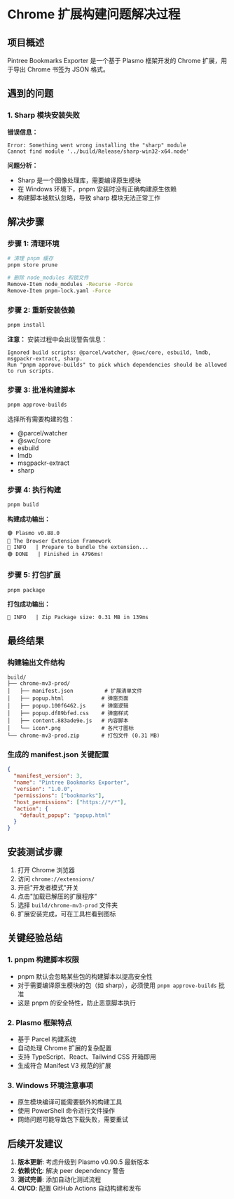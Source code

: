 # Chrome 扩展构建问题解决过程

## 项目概述
Pintree Bookmarks Exporter 是一个基于 Plasmo 框架开发的 Chrome 扩展，用于导出 Chrome 书签为 JSON 格式。

## 遇到的问题

### 1. Sharp 模块安装失败

**错误信息：**
```
Error: Something went wrong installing the "sharp" module
Cannot find module '../build/Release/sharp-win32-x64.node'
```

**问题分析：**
- Sharp 是一个图像处理库，需要编译原生模块
- 在 Windows 环境下，pnpm 安装时没有正确构建原生依赖
- 构建脚本被默认忽略，导致 sharp 模块无法正常工作

## 解决步骤

### 步骤 1: 清理环境
```bash
# 清理 pnpm 缓存
pnpm store prune

# 删除 node_modules 和锁文件
Remove-Item node_modules -Recurse -Force
Remove-Item pnpm-lock.yaml -Force
```

### 步骤 2: 重新安装依赖
```bash
pnpm install
```

**注意：** 安装过程中会出现警告信息：
```
Ignored build scripts: @parcel/watcher, @swc/core, esbuild, lmdb, msgpackr-extract, sharp.
Run "pnpm approve-builds" to pick which dependencies should be allowed to run scripts.
```

### 步骤 3: 批准构建脚本
```bash
pnpm approve-builds
```

选择所有需要构建的包：
- @parcel/watcher
- @swc/core  
- esbuild
- lmdb
- msgpackr-extract
- sharp

### 步骤 4: 执行构建
```bash
pnpm build
```

**构建成功输出：**
```
🟣 Plasmo v0.88.0
🔴 The Browser Extension Framework
🔵 INFO   | Prepare to bundle the extension...
🟢 DONE   | Finished in 4796ms!
```

### 步骤 5: 打包扩展
```bash
pnpm package
```

**打包成功输出：**
```
🔵 INFO   | Zip Package size: 0.31 MB in 139ms
```

## 最终结果

### 构建输出文件结构
```
build/
├── chrome-mv3-prod/
│   ├── manifest.json          # 扩展清单文件
│   ├── popup.html            # 弹窗页面
│   ├── popup.100f6462.js     # 弹窗逻辑
│   ├── popup.df89bfed.css    # 弹窗样式
│   ├── content.883ade9e.js   # 内容脚本
│   └── icon*.png             # 各尺寸图标
└── chrome-mv3-prod.zip       # 打包文件 (0.31 MB)
```

### 生成的 manifest.json 关键配置
```json
{
  "manifest_version": 3,
  "name": "Pintree Bookmarks Exporter",
  "version": "1.0.0",
  "permissions": ["bookmarks"],
  "host_permissions": ["https://*/*"],
  "action": {
    "default_popup": "popup.html"
  }
}
```

## 安装测试步骤

1. 打开 Chrome 浏览器
2. 访问 `chrome://extensions/`
3. 开启"开发者模式"开关
4. 点击"加载已解压的扩展程序"
5. 选择 `build/chrome-mv3-prod` 文件夹
6. 扩展安装完成，可在工具栏看到图标

## 关键经验总结

### 1. pnpm 构建脚本权限
- pnpm 默认会忽略某些包的构建脚本以提高安全性
- 对于需要编译原生模块的包（如 sharp），必须使用 `pnpm approve-builds` 批准
- 这是 pnpm 的安全特性，防止恶意脚本执行

### 2. Plasmo 框架特点
- 基于 Parcel 构建系统
- 自动处理 Chrome 扩展的复杂配置
- 支持 TypeScript、React、Tailwind CSS 开箱即用
- 生成符合 Manifest V3 规范的扩展

### 3. Windows 环境注意事项
- 原生模块编译可能需要额外的构建工具
- 使用 PowerShell 命令进行文件操作
- 网络问题可能导致包下载失败，需要重试

## 后续开发建议

1. **版本更新**: 考虑升级到 Plasmo v0.90.5 最新版本
2. **依赖优化**: 解决 peer dependency 警告
3. **测试完善**: 添加自动化测试流程
4. **CI/CD**: 配置 GitHub Actions 自动构建和发布